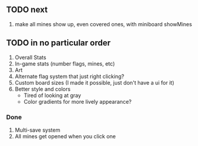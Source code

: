## TODO next

1. make all mines show up, even covered ones, with miniboard showMines

## TODO in no particular order

1. Overall Stats
2. In-game stats (number flags, mines, etc)
3. Art
4. Alternate flag system that just right clicking?
5. Custom board sizes (I made it possible, just don't have a ui for it)
6. Better style and colors
    - Tired of looking at gray
    - Color gradients for more lively appearance?

### Done

1. Multi-save system
2. All mines get opened when you click one
